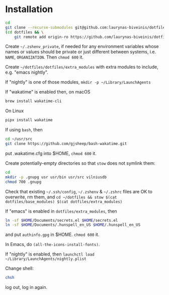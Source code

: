 # Installation

```sh
cd
git clone --recurse-submodules git@github.com:laurynas-biveinis/dotfiles.git
(cd dotfiles && \
    git remote add origin-ro https://github.com/laurynas-biveinis/dotfiles.git)
```

Create `~/.zshenv_private`, if needed for any environment variables whose names
or values should be private or just different between systems, i.e. `NAME`,
`ORGANIZATION`. Then `chmod 600` it.

Create `~/dotfiles/dotfiles/extra_modules` with extra modules to include, e.g.
"emacs nightly".

If "nightly" is one of those modules, `mkdir -p ~/Library/LaunchAgents`

If "wakatime" is enabled then, on macOS

```sh
brew install wakatime-cli
```

On Linux

```sh
pipx install wakatime
```

If using `bash`, then

```sh
cd ~/usr/src
git clone https://github.com/gjsheep/bash-wakatime.git
```

put .wakatime.cfg into $HOME, `chmod 600` it.

Create potentially-empty directories so that `stow` does not symlink them:

```sh
cd
mkdir -p .gnupg usr usr/bin usr/src vilniusdb
chmod 700 .gnupg
```

Check that existing `~/.ssh/config`, `~/.zshenv` & `~/.zshrc` files are OK to
overwrite, rm them, and
`cd ~/dotfiles && stow $(cat dotfiles/base_modules) $(cat dotfiles/extra_modules)`

If "emacs" is enabled in `dotfiles/extra_modules`, then

```sh
ln -sf $HOME/Documents/secrets.el $HOME/secrets.el
ln -sf $HOME/Documents/.hunspell_en_US $HOME/.hunspell_en_US
```

and put `authinfo.gpg` in $HOME. `chmod 600` it.

In Emacs, do `(all-the-icons-install-fonts)`.

If "nightly" is enabled, then `launchctl load ~/Library/LaunchAgents/nightly.plist`

Change shell:

```sh
chsh
```

log out, log in again.

